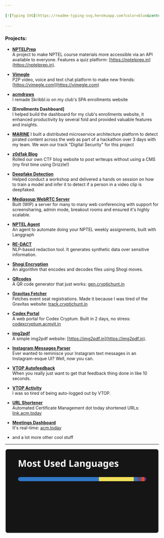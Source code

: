 ```yaml
---

[![Typing SVG](https://readme-typing-svg.herokuapp.com?color=blue&center=true&multiline=true&width=900&size=40&lines=hey,+i+do+tech+for+fun+++++++++++)](https://github.com/theg1239)

---
```


### Projects:

- **[NPTELPrep](https://github.com/theg1239/nptel-api)**  
  A project to make NPTEL course materials more accessible via an API available to everyone. Features a quiz platform: [https://nptelprep.in](https://nptelprep.in).

- **[Vimegle](https://github.com/theg1239/vimegle-web)**  
  P2P video, voice and text chat platform to make new friends: [https://vimegle.com](https://vimegle.com)

- **[acmdraws](https://github.com/theg1239/acmdraws-backend)**  
  I remade Skribbl.io on my club's SPA enrollments website

- **[Enrollments Dashboard]**  
  I helped build the dashboard for my club's enrollments website, it enhanced productivity by several fold and provided valuable features and insights.

- **[MARINE](https://github.com/MARINE-AI/MARINE)**
  I built a distributed microservice architecture platform to detect pirated content across the web as part of a hackathon over 3 days with my team.
  We won our track "Digital Security" for this project

- **[z0d1ak Blog](https://github.com/theg1239/z0d1ak)**  
  Rolled our own CTF blog website to post writeups without using a CMS (my first time using Drizzle!)

- **[Deepfake Detection](https://github.com/ACM-VIT/QualityWeek_DeepfakeDetection)**  
  Helped conduct a workshop and delivered a hands on session on how to train a model and infer it to detect if a person in a video clip is deepfaked.

- **[Mediasoup WebRTC Server](https://github.com/theg1239/mediasoup)**  
  Built (WIP) a server for many to many web conferencing with support for screensharing, admin mode, breakout rooms and ensured it's highly scalable.

- **[NPTEL Agent](https://github.com/theg1239/nptel-agent)**  
  An agent to automate doing your NPTEL weekly assignments, built with Langgraph

- **[RE-DACT](https://github.com/theg1239/RE-DACT)**  
  NLP-based redaction tool. It generates synthetic data over sensitive information.

- **[Shogi Encryption](https://github.com/theg1239/shogiencryption)**  
  An algorithm that encodes and decodes files using Shogi moves.

- **[QRcodes](https://github.com/theg1239/QRcodes)**  
  A QR code generator that just works: [gen.cryptichunt.in](https://gen.cryptichunt.in)

- **[Gravitas Fetcher](https://github.com/theg1239/gravitas-fetcher)**  
  Fetches event seat registrations. Made it because I was tired of the Gravitas website: [track.cryptichunt.in](https://track.cryptichunt.in)

- **[Codex Portal](https://github.com/theg1239/codex-portal)**  
  A web portal for Codex Cryptum. Built in 2 days, no stress: [codexcryptum.acmvit.in](https://codexcryptum.acmvit.in)

- **[img2pdf](https://github.com/theg1239/img2pdf)**  
  A simple img2pdf website: [https://img2pdf.in](https://img2pdf.in).

- **[Instagram Messages Parser](https://github.com/theg1239/instagram-messages-parser)**  
  Ever wanted to reminisce your Instagram text messages in an Instagram-esque UI? Well, now you can.

- **[VTOP Autofeedback](https://github.com/theg1239/VTOP-autofeedback)**  
  When you really just want to get that feedback thing done in like 10 seconds.

- **[VTOP Activity](https://github.com/theg1239/VTOP-activity)**  
  I was so tired of being auto-logged out by VTOP.

- **[URL Shortener](https://github.com/theg1239/url-shortener)**  
  Automated Certificate Management dot today shortened URLs: [link.acm.today](https://link.acm.today)

- **[Meetings Dashboard](https://github.com/theg1239/meeting-dashboard)**  
  It's real-time: [acm.today](https://acm.today)

- and a lot more other cool stuff

---

![GitHub Stats](./stats.svg)
